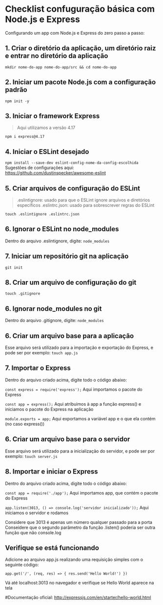 # Checklist confuguração básica com Node.js e Express

Configurando um app com Node.js e Express do zero passo a passo:

## 1. Criar o diretório da aplicação, um diretório raiz e entrar no diretório da aplicação
 `
mkdir nome-do-app nome-do-app/src && cd nome-do-app
`
## 2. Iniciar um pacote Node.js com a configuração padrão
 `
npm init -y
`
## 3. Iniciar o framework Express
 > Aqui utilizamos a versão 4.17

`
npm i express@4.17
`
## 4. Iniciar o ESLint desejado
 `
npm install --save-dev eslint-config-nome-da-config-escolhida
`
Sugestões de configurações aqui: https://github.com/dustinspecker/awesome-eslint

## 5. Criar arquivos de configuração do ESLint
 >.eslintignore: usado para que o ESLint ignore arquivos e diretórios específicos
 >.eslintrc.json: usado para sobrescrever regras do ESLint
 
 `
touch .eslintignore .eslintrc.json
`
## 6. Ignorar o ESLint no node_modules
 Dentro do arquivo .eslintignore, digite:
 `node_modules
 `
## 7. Iniciar um repositório git na aplicação
 `
git init 
`
## 8. Criar um arquivo de configuração do git
 `
touch .gitignore
`
## 6. Ignorar node_modules no git
 Dentro do arquivo .gitignore, digite:
 `node_modules
 `
## 6. Criar um arquivo base para a aplicação
Esse arquivo será utilizado para a importação e exportação do Express, e pode ser por exemplo:
 `touch app.js
 `
## 7. Importar o Express
Dentro do arquivo criado acima, digite todo o código abaixo:

 `const express = require('express');` Aqui importamos o pacote do Express
 
`const app = express();` Aqui atribuimos à app a função express() e iniciamos o pacote do Express na aplicação

`module.exports = app;` Aqui exportamos a variável app e o que ela contém (no caso express())

## 6. Criar um arquivo base para o servidor
Esse arquivo será utilizado para a inicialização do servidor, e pode ser por exemplo:
 `touch server.js
 `
## 8. Importar e iniciar o Express
Dentro do arquivo criado acima, digite todo o código abaixo:

`const app = require('./app');` Aqui importamos app, que contém o pacote do Express

`app.listen(3013, () => console.log('servidor inicializado'));` Aqui iniciamos o servidor e rodamos 

Considere que 3013 é apenas um número qualquer passado para a porta
Conseidere que o segundo parâmetro da função .listen() poderia ser outra função que não console.log

## Verifique se está funcionando
Adicione ao arquivo app.js realizando uma requisição simples com o seguinte código:

`app.get('/', (req, res) => {
  res.send('Hello World!')
})`

Vá até localhost:3013 no navegador e verifique se Hello World aparece na tela


#Documentação oficial: 
http://expressjs.com/en/starter/hello-world.html
